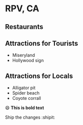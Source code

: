 # RPV, CA

## Restaurants

## Attractions for Tourists

- Miseryland
- Hollywood sign

## Attractions for Locals

- Alligator pit
- Spider beach
- Coyote corrall

:smile: **This is bold text**

Ship the changes  :shipit:
